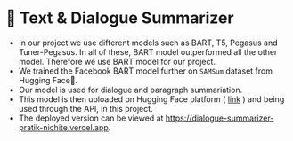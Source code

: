 # 📝 **Text & Dialogue Summarizer**
 - In our project we use different models such as BART, T5, Pegasus and Tuner-Pegasus. In all of these, BART model outperformed all the other model. Therefore we use BART model for our project.
 - We trained the Facebook BART model further on `SAMSum` dataset from Hugging Face🤗.
 - Our model is used for dialogue and paragraph summariation.
 - This model is then uploaded on Hugging Face platform ( [link](https://huggingface.co/pratiknichite/TrainedTextSummerizerBART) ) and being used through the API, in this project.
 - The deployed version can be viewed at https://dialogue-summarizer-pratik-nichite.vercel.app.
